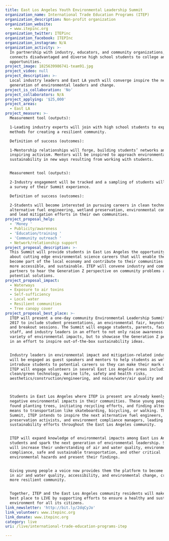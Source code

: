 ```yaml
---
title: East Los Angeles Youth Environmental Leadership Summit
organization_name: International Trade Education Programs (ITEP)
organization_description: Non-profit organization
organization_website:
  - www.itepinc.org
organization_twitter: ITEPinc
organization_facebook: ITEPInc
organization_instagram: N/A
organization_activity: >-
  In partnership with industry, educators, and community organizations, ITEP
  connects disadvantaged and diverse high school students to college and career
  opportunities.
project_image: 1825639986741-team91.jpg
project_video: null
project_description: >-
  Local industry leaders and East LA youth will converge inspire the next
  generation of environmental leaders and change.
project_is_collaboration: 'No'
project_collaborators: N/A
project_applying: '$25,000'
project_areas:
  - East LA
project_measure: >-
  Measurement tool (outputs):

  1-Leading industry experts will join with high school students to explore new
  methods for creating a resilient community.

  Definition of success (outcomes):

  1-Mentorship relationships will forge, building students’ networks and
  inspiring activism. Mentors will be inspired to approach environmental
  sustainability in new ways resulting from working with students.


  Measurement tool (outputs):

  2-Industry engagement will be tracked and a sampling of students will complete
  a survey of their Summit experience.

  Definition of success (outcomes):

  2-Students will become interested in pursuing careers in clean technology,
  alternative fuel engineering, wetland preservation, environmental compliance,
  and lead mitigation efforts in their own communities.
project_proposal_help:
  - 'Money '
  - Publicity/awareness
  - 'Education/training '
  - 'Community outreach '
  - Network/relationship support
project_proposal_description: >-
  This Summit will provide students in East Los Angeles the opportunity to learn
  about cutting edge environmental science careers that will enable them to
  become part of the local economy and contribute to their communities cleaner,
  more accessible, and sustainable. ITEP will convene industry and community
  partners to hear the Generation Z perspective on community problems and
  potential solutions.
project_proposal_impact:
  - Waterways
  - Exposure to air toxins
  - Self-sufficiency
  - Local water
  - Resilient communities
  - Tree canopy cover
project_proposal_best_place: >-
  ITEP will present a one-day community Environmental Leadership Summit in Fall
  2017 to include student presentations, an environmental fair, keynote speaker,
  and breakout sessions. The Summit will engage students, parents, faculty and
  staff, and industry leaders in an effort to not only raise awareness of a
  variety of environmental impacts, but to showcase the Generation Z perspective
  in an effort to inspire out-of-the-box sustainability ideas.


  Industry leaders in environmental impact and mitigation-related industries
  will be engaged as guest speakers and mentors to help students as well as
  introduce students to potential careers so they can make their mark on future.
  ITEP will engage volunteers in several East Los Angeles areas including
  clean/green technology, marine life, safety and health risks,
  aesthetics/construction/engineering, and noise/water/air quality and impacts. 



  Students in East Los Angeles where ITEP is present are already keenly aware of
  negative environmental impacts in their communities. These young people can be
  found planting trees, initiating recycling efforts, and finding alternative
  means to transportation like skateboarding, bicycling, or walking. Through the
  Summit, ITEP intends to inspire the next alternative fuel engineers, wetland
  preservation activists, and environment compliance managers, leading
  sustainability efforts throughout the East Los Angeles community.


  ITEP will expand knowledge of environmental impacts among East Los Angeles
  students and spark the next generation of environmental leadership. Students
  will increase their understanding of air and water quality, environmental
  compliance, safe and sustainable transportation, and other critical
  environmental hazards and present their findings.


  Giving young people a voice now provides them the platform to become leaders
  in air and water quality, accessibility, and environmental change, creating a
  more resilient community. 


  Together, ITEP and the East Los Angeles community residents will make LA the
  best place to LIVE by supporting efforts to ensure a healthy and sustainable
  environment for all its citizens.
link_newsletter: 'http://bit.ly/2dqCyJo'
link_volunteer: www.itepinc.org
link_donate: www.itepinc.org
category: live
uri: /live/international-trade-education-programs-itep

---
```


